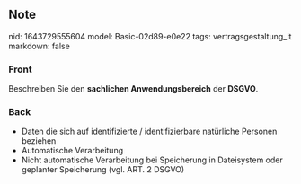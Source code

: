 ## Note
nid: 1643729555604
model: Basic-02d89-e0e22
tags: vertragsgestaltung_it
markdown: false

### Front
Beschreiben Sie den <b>sachlichen Anwendungsbereich</b> der <b>DSGVO</b>.

### Back
<ul><li>Daten die sich auf identifizierte / identifizierbare natürliche Personen beziehen</li><li>Automatische Verarbeitung</li><li>Nicht automatische Verarbeitung bei Speicherung in Dateisystem oder geplanter Speicherung (vgl. ART. 2 DSGVO)</li></ul>
